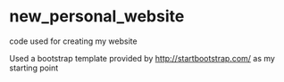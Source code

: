 # new_personal_website
code used for creating my website

Used a bootstrap template provided by http://startbootstrap.com/ as my starting point
